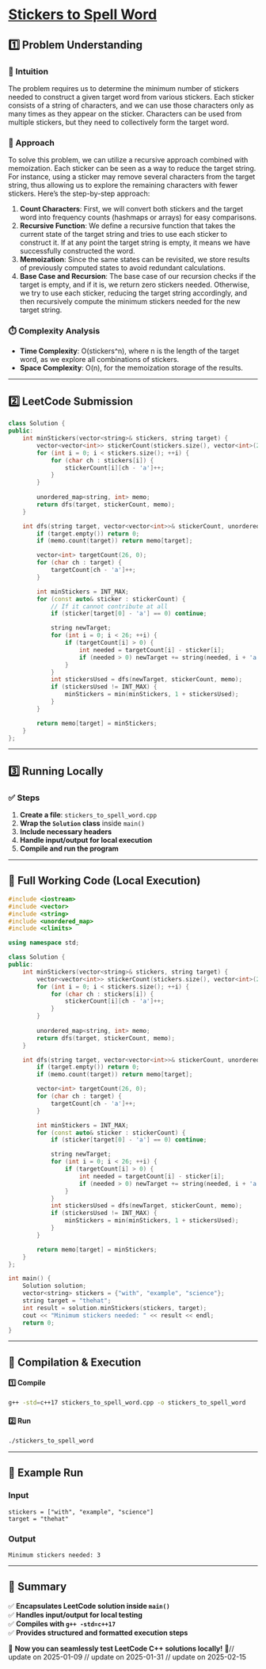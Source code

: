 # **[Stickers to Spell Word](https://leetcode.com/problems/stickers-to-spell-word/description/)**  

## **1️⃣ Problem Understanding**  
### **📌 Intuition**  
The problem requires us to determine the minimum number of stickers needed to construct a given target word from various stickers. Each sticker consists of a string of characters, and we can use those characters only as many times as they appear on the sticker. Characters can be used from multiple stickers, but they need to collectively form the target word.

### **🚀 Approach**  
To solve this problem, we can utilize a recursive approach combined with memoization. Each sticker can be seen as a way to reduce the target string. For instance, using a sticker may remove several characters from the target string, thus allowing us to explore the remaining characters with fewer stickers. Here’s the step-by-step approach:

1. **Count Characters**: First, we will convert both stickers and the target word into frequency counts (hashmaps or arrays) for easy comparisons.
2. **Recursive Function**: We define a recursive function that takes the current state of the target string and tries to use each sticker to construct it. If at any point the target string is empty, it means we have successfully constructed the word.
3. **Memoization**: Since the same states can be revisited, we store results of previously computed states to avoid redundant calculations.
4. **Base Case and Recursion**: The base case of our recursion checks if the target is empty, and if it is, we return zero stickers needed. Otherwise, we try to use each sticker, reducing the target string accordingly, and then recursively compute the minimum stickers needed for the new target string.

### **⏱️ Complexity Analysis**  
- **Time Complexity**: O(stickers^n), where n is the length of the target word, as we explore all combinations of stickers.
- **Space Complexity**: O(n), for the memoization storage of the results.

---

## **2️⃣ LeetCode Submission**  
```cpp
class Solution {
public:
    int minStickers(vector<string>& stickers, string target) {
        vector<vector<int>> stickerCount(stickers.size(), vector<int>(26, 0));
        for (int i = 0; i < stickers.size(); ++i) {
            for (char ch : stickers[i]) {
                stickerCount[i][ch - 'a']++;
            }
        }
        
        unordered_map<string, int> memo;
        return dfs(target, stickerCount, memo);
    }

    int dfs(string target, vector<vector<int>>& stickerCount, unordered_map<string, int>& memo) {
        if (target.empty()) return 0;
        if (memo.count(target)) return memo[target];

        vector<int> targetCount(26, 0);
        for (char ch : target) {
            targetCount[ch - 'a']++;
        }

        int minStickers = INT_MAX;
        for (const auto& sticker : stickerCount) {
            // If it cannot contribute at all
            if (sticker[target[0] - 'a'] == 0) continue;

            string newTarget;
            for (int i = 0; i < 26; ++i) {
                if (targetCount[i] > 0) {
                    int needed = targetCount[i] - sticker[i];
                    if (needed > 0) newTarget += string(needed, i + 'a');
                }
            }
            int stickersUsed = dfs(newTarget, stickerCount, memo);
            if (stickersUsed != INT_MAX) {
                minStickers = min(minStickers, 1 + stickersUsed);
            }
        }

        return memo[target] = minStickers;
    }
};  
```

---

## **3️⃣ Running Locally**  
### **✅ Steps**  
1. **Create a file**: `stickers_to_spell_word.cpp`  
2. **Wrap the `Solution` class** inside `main()`  
3. **Include necessary headers**  
4. **Handle input/output for local execution**  
5. **Compile and run the program**  

---  

## **📝 Full Working Code (Local Execution)**  
```cpp
#include <iostream>
#include <vector>
#include <string>
#include <unordered_map>
#include <climits>

using namespace std;

class Solution {
public:
    int minStickers(vector<string>& stickers, string target) {
        vector<vector<int>> stickerCount(stickers.size(), vector<int>(26, 0));
        for (int i = 0; i < stickers.size(); ++i) {
            for (char ch : stickers[i]) {
                stickerCount[i][ch - 'a']++;
            }
        }
        
        unordered_map<string, int> memo;
        return dfs(target, stickerCount, memo);
    }

    int dfs(string target, vector<vector<int>>& stickerCount, unordered_map<string, int>& memo) {
        if (target.empty()) return 0;
        if (memo.count(target)) return memo[target];

        vector<int> targetCount(26, 0);
        for (char ch : target) {
            targetCount[ch - 'a']++;
        }

        int minStickers = INT_MAX;
        for (const auto& sticker : stickerCount) {
            if (sticker[target[0] - 'a'] == 0) continue;

            string newTarget;
            for (int i = 0; i < 26; ++i) {
                if (targetCount[i] > 0) {
                    int needed = targetCount[i] - sticker[i];
                    if (needed > 0) newTarget += string(needed, i + 'a'); // Add remaining chars
                }
            }
            int stickersUsed = dfs(newTarget, stickerCount, memo);
            if (stickersUsed != INT_MAX) {
                minStickers = min(minStickers, 1 + stickersUsed);
            }
        }

        return memo[target] = minStickers;
    }
};

int main() {
    Solution solution;
    vector<string> stickers = {"with", "example", "science"};
    string target = "thehat";
    int result = solution.minStickers(stickers, target);
    cout << "Minimum stickers needed: " << result << endl;
    return 0;
}  
```

---

## **🔧 Compilation & Execution**  
#### **1️⃣ Compile**  
```bash
g++ -std=c++17 stickers_to_spell_word.cpp -o stickers_to_spell_word
```  

#### **2️⃣ Run**  
```bash
./stickers_to_spell_word
```  

---  

## **🎯 Example Run**  
### **Input**  
```
stickers = ["with", "example", "science"]
target = "thehat"
```  
### **Output**  
```
Minimum stickers needed: 3
```  

---  

## **📌 Summary**  
✅ **Encapsulates LeetCode solution inside `main()`**  
✅ **Handles input/output for local testing**  
✅ **Compiles with `g++ -std=c++17`**  
✅ **Provides structured and formatted execution steps**  

🚀 **Now you can seamlessly test LeetCode C++ solutions locally!** 🚀// update on 2025-01-09
// update on 2025-01-31
// update on 2025-02-15
